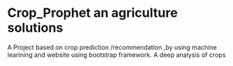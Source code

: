 # Crop_Prophet an agriculture solutions
A Project based on crop prediction /recommendation ,by using machine learining and website using bootstrap framework.
A deep analysis of crops 
